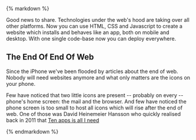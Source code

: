 {% markdown %}

Good news to share. Technologies under the web's hood are taking over all other platforms.
Now you can use HTML, CSS and Javascript to create a website which installs and behaves like an app, both on mobile and desktop.
With one single code-base now you can deploy everywhere.

## The End Of End Of Web

Since the iPhone we've been flooded by articles about the end of web. Nobody will need websites anymore and what only matters are the icons on your phone.

Few have noticed that two little icons are present -- probably on every -- phone's home screen: the mail and the browser.
And few have noticed the phone screen is too small to host all icons which will rise after the end of web. One of those was David Heinemeier Hansson who quickly realised back in 2011 that [Ten apps is all I need](https://signalvnoise.com/posts/2959-ten-apps-is-all-i-need)

{% endmarkdown %}
